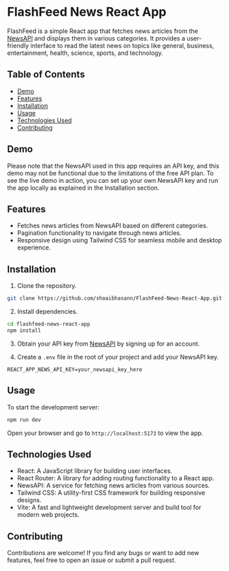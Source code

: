 # FlashFeed News React App

FlashFeed is a simple React app that fetches news articles from the [NewsAPI](https://newsapi.org/) and displays them in various categories. It provides a user-friendly interface to read the latest news on topics like general, business, entertainment, health, science, sports, and technology.

## Table of Contents

- [Demo](#demo)
- [Features](#features)
- [Installation](#installation)
- [Usage](#usage)
- [Technologies Used](#technologies-used)
- [Contributing](#contributing)


## Demo

Please note that the NewsAPI used in this app requires an API key, and this demo may not be functional due to the limitations of the free API plan. To see the live demo in action, you can set up your own NewsAPI key and run the app locally as explained in the Installation section.

## Features

- Fetches news articles from NewsAPI based on different categories.
- Pagination functionality to navigate through news articles.
- Responsive design using Tailwind CSS for seamless mobile and desktop experience.

## Installation

1. Clone the repository.

```bash
git clone https://github.com/shoaibhasann/FlashFeed-News-React-App.git
```

2. Install dependencies.

```bash
cd flashfeed-news-react-app
npm install
```

3. Obtain your API key from [NewsAPI](https://newsapi.org/) by signing up for an account.

4. Create a `.env` file in the root of your project and add your NewsAPI key.

```env
REACT_APP_NEWS_API_KEY=your_newsapi_key_here
```

## Usage

To start the development server:

```bash
npm run dev
```

Open your browser and go to `http://localhost:5173` to view the app.

## Technologies Used

- React: A JavaScript library for building user interfaces.
- React Router: A library for adding routing functionality to a React app.
- NewsAPI: A service for fetching news articles from various sources.
- Tailwind CSS: A utility-first CSS framework for building responsive designs.
- Vite: A fast and lightweight development server and build tool for modern web projects.

## Contributing

Contributions are welcome! If you find any bugs or want to add new features, feel free to open an issue or submit a pull request.

